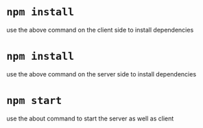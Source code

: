 # `npm install`
use the above command on the client side to install dependencies

# `npm install`
use the above command on the server side to install dependencies

# `npm start`
use the about command to start the server as well as client 